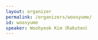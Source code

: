 ```yaml
---
layout: organizer
permalink: /organizers/woosyume/
id: woosyume
speaker: Woohyeok Kim（Rakuten）
---
```

